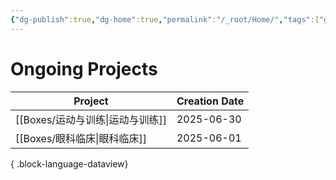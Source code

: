 ```yaml
---
{"dg-publish":true,"dg-home":true,"permalink":"/_root/Home/","tags":["gardenEntry"],"dgPassFrontmatter":true}
---
```






# Ongoing Projects
| Project                   | Creation Date |
| ------------------------- | ------------- |
| [[Boxes/运动与训练\|运动与训练]] | 2025-06-30    |
| [[Boxes/眼科临床\|眼科临床]]   | 2025-06-01    |

{ .block-language-dataview}



